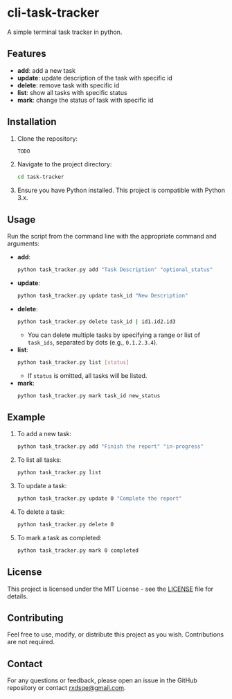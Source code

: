 # cli-task-tracker

A simple terminal task tracker in python.

## Features

- **add**: add a new task
- **update**: update description of the task with specific id
- **delete**: remove task with specific id
- **list**: show all tasks with specific status
- **mark**: change the status of task with specific id 

## Installation

1. Clone the repository:
    ```bash
    TODO
    ```
2. Navigate to the project directory:
    ```bash
    cd task-tracker
    ```
3. Ensure you have Python installed. This project is compatible with Python 3.x.

## Usage

Run the script from the command line with the appropriate command and arguments:

- **add**:
    ```bash
    python task_tracker.py add "Task Description" "optional_status"
    ```
- **update**:
    ```bash
    python task_tracker.py update task_id "New Description"
    ```
- **delete**:
    ```bash
    python task_tracker.py delete task_id | id1.id2.id3
    ```
    - You can delete multiple tasks by specifying a range or list of `task_ids`, separated by dots (e.g., `0.1.2.3.4`).
- **list**:
    ```bash
    python task_tracker.py list [status]
    ```
    - If `status` is omitted, all tasks will be listed.
- **mark**:
    ```bash
    python task_tracker.py mark task_id new_status
    ```

## Example

1. To add a new task:
    ```bash
    python task_tracker.py add "Finish the report" "in-progress"
    ```

2. To list all tasks:
    ```bash
    python task_tracker.py list
    ```

3. To update a task:
    ```bash
    python task_tracker.py update 0 "Complete the report"
    ```

4. To delete a task:
    ```bash
    python task_tracker.py delete 0
    ```

5. To mark a task as completed:
    ```bash
    python task_tracker.py mark 0 completed
    ```

## License

This project is licensed under the MIT License - see the [LICENSE](LICENSE) file for details.

## Contributing

Feel free to use, modify, or distribute this project as you wish. Contributions are not required.


## Contact

For any questions or feedback, please open an issue in the GitHub repository or contact [rxdsqe@gmail.com](mailto:rxdsqe@gmail.com).
